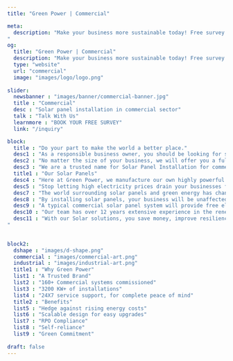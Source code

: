 ```yaml
---
title: "Green Power | Commercial"

meta:
  description: "Make your business more sustainable today! Free survey! Save money and cut emissions - turnkey Solar solutions. Up to 25 years warranty on Solar Panels for your business.
"
og:
  title: "Green Power | Commercial"
  description: "Make your business more sustainable today! Free survey! Save money and cut emissions - turnkey Solar solutions. Up to 25 years warranty on Solar Panels for your business." 
  type: "website"
  url: "commercial"
  image: "images/logo/logo.png"
  
slider:
  newsbanner : "images/banner/commercial-banner.jpg"
  title : "Commercial"
  desc : "Solar panel installation in commercial sector"
  talk : "Talk With Us"
  learnmore : "BOOK YOUR FREE SURVEY"
  link: "/inquiry"

block:
  title : "Do your part to make the world a better place."
  desc1 : "As a responsible business owner, you should be looking for sustainable alternatives to your current energy provider. In turn, your energy bills will be lower and your public image will be higher."
  desc2 : "No matter the size of your business, we will offer you a fully personalised quotation to suit your specific needs."
  desc3 : "We are a trusted name for Solar Panel Installation for commercial buildings across the Balearics and mainland Spain, including; hotels, schools, farms, government buildings and retail developments. Secure your future energy with our highly efficient solar panels and start using free green energy today."
  title1 : "Our Solar Panels"
  desc4 : "Here at Green Power, we manufacture our own highly powerful Solar Panels, branded Carbon Free. Carbon Free uses the latest technology and prides itself on precision manufacturing backed by the highest quality TUV certifications and offers more reliable and more stable power generation with less shading effect and higher output energy - all with 25 years warranty."
  desc5 : "Stop letting high electricity prices drain your businesses finances. Thousands of businesses across Spain have switched to solar to power their operations. We are solar PV experts, by your side every step of the way to give you industry-leading advice and friendly education, along with quick, high-quality installations."
  desc7 : "The world surrounding solar panels and green energy has changed drastically in the last 10 years. What was considered niche and experimental is now classed as mainstream - bringing prices down and reliability up."
  desc8 : "By installing solar panels, your business will be unaffected by the fluctuating utility rates, your business remains immune from volatility, with a system to keep generating clean energy constantly."
  desc9 : "A typical commercial solar panel system will provide free electricity for more than 25 years, achieve financial returns of up to 20% per annum and pay back installation costs within approximately 5-years."
  desc10 : "Our team has over 12 years extensive experience in the renewable energy sector, working with the likes of Tesla, Renault, Nissan and British Gas. We can transform your business with green energy solutions. We can help your business increase return on investment, reduce energy costs effectively, and parallelly hit sustainability goals."
  desc11 : "With our Solar solutions, you save money, improve resilience and cut emissions - gaining more stability over your energy costs and control over your business. Contact Green Power <b>+34 651 720 792</b> for a free no-obligation survey today.
"
  

block2:
  dshape : "images/d-shape.png"
  commercial : "images/commercial-art.png"
  industrial : "images/industrial-art.png"
  title1 : "Why Green Power"
  list1 : "A Trusted Brand"
  list2 : "160+ Commercial systems commissioned"
  list3 : "3200 KW+ of installations"
  list4 : "24X7 service support, for complete peace of mind"
  title2 : "Benefits"
  list5 : "Hedge against rising energy costs"
  list6 : "Scalable design for easy upgrades"
  list7 : "RPO Compliance"
  list8 : "Self-reliance"
  list9 : "Green Commitment"
    
draft: false
---
```

